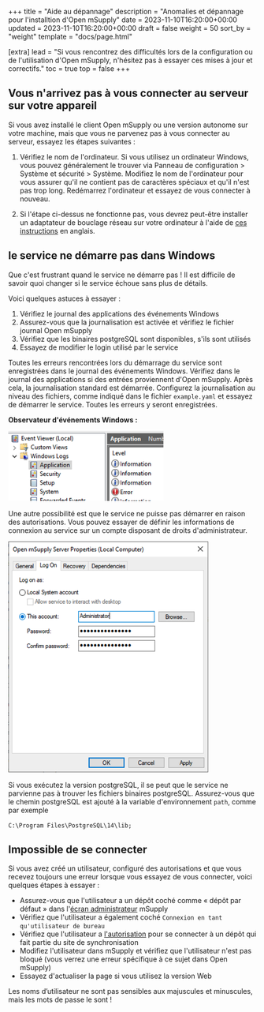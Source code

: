 +++
title = "Aide au dépannage"
description = "Anomalies et dépannage pour l'installtion d'Open mSupply"
date = 2023-11-10T16:20:00+00:00
updated = 2023-11-10T16:20:00+00:00
draft = false
weight = 50
sort_by = "weight"
template = "docs/page.html"

[extra]
lead = "Si vous rencontrez des difficultés lors de la configuration ou de l'utilisation d'Open mSupply, n'hésitez pas à essayer ces mises à jour et correctifs."
toc = true
top = false
+++

## Vous n'arrivez pas à vous connecter au serveur sur votre appareil

Si vous avez installé le client Open mSupply ou une version autonome sur votre machine, mais que vous ne parvenez pas à vous connecter au serveur, essayez les étapes suivantes :

1. Vérifiez le nom de l'ordinateur. Si vous utilisez un ordinateur Windows, vous pouvez généralement le trouver via Panneau de configuration > Système et sécurité > Système. Modifiez le nom de l'ordinateur pour vous assurer qu'il ne contient pas de caractères spéciaux et qu'il n'est pas trop long. Redémarrez l'ordinateur et essayez de vous connecter à nouveau.

2. Si l'étape ci-dessus ne fonctionne pas, vous devrez peut-être installer un adaptateur de bouclage réseau sur votre ordinateur à l'aide de [ces instructions](https://learn.microsoft.com/en-us/troubleshoot/windows-server/networking/install-microsoft-loopback-adapter#method-2) en anglais.

## le service ne démarre pas dans Windows

Que c'est frustrant quand le service ne démarre pas ! Il est difficile de savoir quoi changer si le service échoue sans plus de détails.

Voici quelques astuces à essayer :

1. Vérifiez le journal des applications des événements Windows
2. Assurez-vous que la journalisation est activée et vérifiez le fichier journal Open mSupply
3. Vérifiez que les binaires postgreSQL sont disponibles, s'ils sont utilisés
4. Essayez de modifier le login utilisé par le service

Toutes les erreurs rencontrées lors du démarrage du service sont enregistrées dans le journal des événements Windows. Vérifiez dans le journal des applications si des entrées proviennent d'Open mSupply. Après cela, la journalisation standard est démarrée. Configurez la journalisation au niveau des fichiers, comme indiqué dans le fichier `example.yaml` et essayez de démarrer le service. Toutes les erreurs y seront enregistrées.

**Observateur d'événements Windows :**

![Observateur d'événements](images/event_viewer.png)

Une autre possibilité est que le service ne puisse pas démarrer en raison des autorisations. Vous pouvez essayer de définir les informations de connexion au service sur un compte disposant de droits d'administrateur.

![Connexion au service](images/service_login.png)

Si vous exécutez la version postgreSQL, il se peut que le service ne parvienne pas à trouver les fichiers binaires postgreSQL. Assurez-vous que le chemin postgreSQL est ajouté à la variable d'environnement `path`, comme par exemple

```
C:\Program Files\PostgreSQL\14\lib;
```

## Impossible de se connecter

Si vous avez créé un utilisateur, configuré des autorisations et que vous recevez toujours une erreur lorsque vous essayez de vous connecter, voici quelques étapes à essayer :

- Assurez-vous que l'utilisateur a un dépôt coché comme « dépôt par défaut » dans l'[écran administrateur](https://docs.msupply.org.nz/admin:managing_users#login_rights_tab) mSupply
- Vérifiez que l'utilisateur a également coché `Connexion en tant qu'utilisateur de bureau`
- Vérifiez que l'utilisateur a [l'autorisation](https://docs.msupply.org.nz/admin:managing_users#permissions_tabs) pour se connecter à un dépôt qui fait partie du site de synchronisation
- Modifiez l'utilisateur dans mSupply et vérifiez que l'utilisateur n'est pas bloqué (vous verrez une erreur spécifique à ce sujet dans Open mSupply)
- Essayez d'actualiser la page si vous utilisez la version Web

<div class="note">Les noms d’utilisateur ne sont pas sensibles aux majuscules et minuscules, mais les mots de passe le sont !</div>
